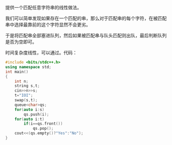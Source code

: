 提供一个匹配任意字符串的线性做法。

我们可以简单发现如果存在一个匹配的串，那么对于匹配串的每个字符，在被匹配串中选择最靠前的这个字符显然不会更劣。

于是将匹配串全部塞进队列，然后如果被匹配串与队头匹配则出队，最后判断队列是否为空即可。

时间复杂度线性，可以通过。代码：

```cpp
#include <bits/stdc++.h>
using namespace std;
int main() 
{
    int n;
	string s,t;
	cin>>n>>s;
    t="IOI";
    swap(s,t);
	queue<char>qs;
	for(auto i:s)
		qs.push(i);
	for(auto i:t)
		if(i==qs.front())
			qs.pop();
	cout<<(qs.empty()?"Yes":"No");
}
```
